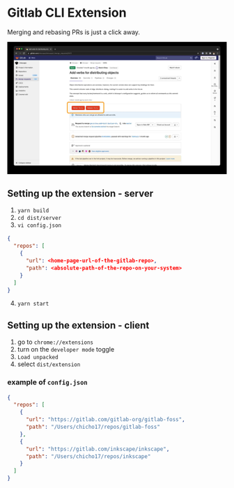 # Gitlab CLI Extension
Merging and rebasing PRs is just a click away.

![Screenshot](/screenshot.jpg)

## Setting up the extension - server
1. `yarn build`
2. `cd dist/server`
3. `vi config.json`

```json
{
  "repos": [
    {
      "url": <home-page-url-of-the-gitlab-repo>,
      "path": <absolute-path-of-the-repo-on-your-system>
    }
  ]
}
```

4. `yarn start`

## Setting up the extension - client
1. go to `chrome://extensions`
2. turn on the `developer mode` toggle
3. `Load unpacked`
4. select `dist/extension`


### example of `config.json`
```json
{
  "repos": [
    {
      "url": "https://gitlab.com/gitlab-org/gitlab-foss",
      "path": "/Users/chicho17/repos/gitlab-foss"
    },
    {
      "url": "https://gitlab.com/inkscape/inkscape",
      "path": "/Users/chicho17/repos/inkscape"
    }
  ]
}
```